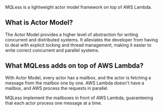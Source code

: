 MQLess is a lightweight actor model framework on top of AWS Lambda.

## What is Actor Model?

The Actor Model provides a higher level of abstraction for writing concurrent and distributed systems. It alleviates the developer from having to deal with explicit locking and thread management, making it easier to write correct concurrent and parallel systems.

## What MQLess adds on top of AWS Lambda?

With Actor Model, every actor has a mailbox, and the actor is fetching a message from the mailbox one by one.
AWS Lambda doesn't have a mailbox, and AWS process the requests in parallel.

MQLess implement the mailboxes in front of AWS Lambda, guaranteeing that each actor process one message at a time.
